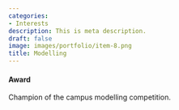 ```yaml
---
categories:
- Interests
description: This is meta description.
draft: false
image: images/portfolio/item-8.png
title: Modelling
---
```


#### Award

Champion of the campus modelling competition.